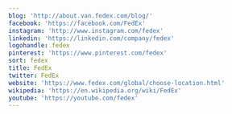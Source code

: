 ```yaml
---
blog: 'http://about.van.fedex.com/blog/'
facebook: 'https://facebook.com/FedEx'
instagram: 'http://www.instagram.com/fedex'
linkedin: 'https://linkedin.com/company/fedex'
logohandle: fedex
pinterest: 'https://www.pinterest.com/fedex'
sort: fedex
title: FedEx
twitter: FedEx
website: 'https://www.fedex.com/global/choose-location.html'
wikipedia: 'https://en.wikipedia.org/wiki/FedEx'
youtube: 'https://youtube.com/fedex'
---
```


